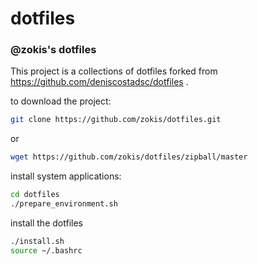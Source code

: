 dotfiles
========

### @zokis's dotfiles

This project is a collections of dotfiles forked from https://github.com/deniscostadsc/dotfiles .

to download the project:

```bash
git clone https://github.com/zokis/dotfiles.git
```

or

```bash
wget https://github.com/zokis/dotfiles/zipball/master
```



install system applications:
```bash
cd dotfiles
./prepare_environment.sh
```

install the dotfiles

```bash
./install.sh
source ~/.bashrc
```